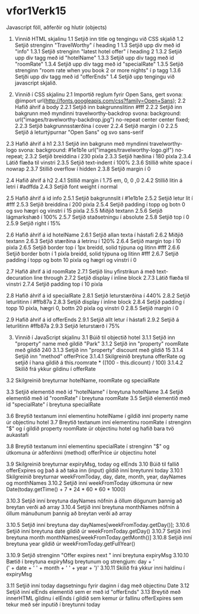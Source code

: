 # vfor1Verk15
Javascript föll, aðferðir og hlutir (objects) 

1.  Vinnið  HTML skjalinu
1.1 Setjið inn title og tengingu við CSS skjalið
1.2 Setjið strenginn "TravelWorthy" í heading 1
1.3 Setjið upp div með id "info"
1.3.1 Setjið strenginn "latest hotel offer" í heading 2
1.3.2 Setjið upp div tagg með id "hotelName"
1.3.3 Setjið upp div tagg með id "roomRate"
1.3.4 Setjið upp div tagg með id "specialRate"
1.3.5 Setjið strenginn "room rate when you book 2 or more nights" í p tagg
1.3.6 Setjði upp div tagg með id "offerEnds"
1.4 Setjið upp tengingu við javascript skjalið.

2.  Vinnið í CSS skjalinu
2.1 Importið reglum fyrir Open Sans, gert svona: @import url(http://fonts.googleapis.com/css?family=Open+Sans);
2.2 Hafið áhrif á body
2.2.1   Setjið inn bakgrunnslitinn #fff
2.2.2   Setjið inn bakgrunn með myndinni travelworthy-backdrop svona: 
        background: url("images/travelworthy-backdrop.jpg") no-repeat center center fixed;
2.2.3   Setjið bakgrunnsstærðina í cover
2.2.4   Setjið margin í 0
2.2.5   Setjið á leturtýpurnar "Open Sans" og svo sans-serif

2.3 Hafið áhrif á h1
2.3.1   Setjið inn bakgrunn með myndinni travelworthy-logo svona: background: #1e1b1e url("images/travelworthy-logo.gif") no-repeat;
2.3.2   Setjið breiddina í 230 pixla
2.3.3   Setjið hæðina í 180 pixla
2.3.4   Látið flæða til vinstri
2.3.5   Setjið text-indent í 100%
2.3.6   Stillið white space í nowrap
2.3.7   Stillið overflow í hidden
2.3.8   Setjið margin í 0

2.4 Hafið áhrif á h2
2.4.1   Stillið margin í 1.75 em, 0, 0 ,0
2.4.2   Stillið litin á letri í #adffda
2.4.3   Setjið font weight í normal

2.5 Hafið áhrif á id info
2.5.1   Setjið bakgrunnslit í #1e1b1e
2.5.2   Setjið letur lit í #fff
2.5.3   Setjið breiddina í 200 pixla
2.5.4   Setjið padding í topp og botn 0 og svo hægri og vinstri í 15 pixla
2.5.5   Miðjið textann
2.5.6   Setjið lágmarkshæð í 100%
2.5.7   Setjið staðsetningu í absolute
2.5.8   Setjið top í 0
2.5.9   Setjið right í 15%

2.6 Hafið áhrif á id hotelName
2.6.1   Setjið allan texta í hástafi
2.6.2   Miðjið textann
2.6.3   Setjið stærðina á letrinu í 120%
2.6.4   Setjið margin top í 10 pixla
2.6.5   Setjið border top í 1px breidd, solid týpuna og litinn #fff
2.6.6   Setjið border botn í 1 pixla breidd, solid týpuna og litinn #fff
2.6.7   Setjið padding í topp og botn 10 pixla og hægri og vinstri í 0

2.7 Hafið áhrif á id roomRate
2.7.1   Setjið línu yfirstrikun á með text-decuration line through
2.7.2   Setjið display í inline block
2.7.3   Látið flæða til vinstri
2.7.4   Setjið padding top í 10 pixla

2.8 Hafið áhrif á id specialRate
2.8.1   Setjið leturstærðina í 440%
2.8.2   Setjið leturlitinn í #ffb87a
2.8.3   Setjið display í inline block
2.8.4   Setjið padding í topp 10 pixla, hægri 0, bottn 20 pixla og vinstri 0
2.8.5   Setjið margin í 0

2.9 Hafið áhrif á id offerEnds
2.9.1   Setjið allt letur í hástafi
2.9.2   Setjið á leturlitinn #ffb87a
2.9.3   Setjið leturstærð í 75%

3.  Vinnið í JavaScript skjalinu
3.1 Búið til objectið hotel
3.1.1 Setjið inn "property" name með gildið "Park"
3.1.2 Setjið inn "property" roomRate með gildið 240
3.1.3 Setjið inn "property" discount með gildið 15
3.1.4 Setjið inn "method" offerPrice
3.1.4.1 Skilgreinið breytuna offerRate og setjið í hana gildið á this.roomrate * ((100 - this.dicount) / 100)
3.1.4.2 Skilið frá ykkur gildinu í offerRate

3.2 Skilgreinið breyturnar hotelName, roomRate og specialRate

3.3 Setjið elementið með id "hotelName" í breytuna hotelName
3.4 Setjið elementið með id "roomRate" í breytuna roomRate
3.5 Setjið elementið með id "specialRate" í breytuna specialRate

3.6 Breytið textanum inní elementinu hotelName í gildið inní property name úr objectinu hotel
3.7 Breytið textanum inní elementinu roomRate í strenginn "$" og í gildið property roomRate úr objectinu hotel 
        og hafið bara tvö aukastafi

3.8 Breytið textanum inní elementinu specialRate í strenginn "$" og útkomuna úr aðferðinni (method) offerPrice úr objectinu
    hotel
    
3.9 Skilgreinið breyturnar expiryMsg, today og elEnds
3.10  Búið til fallið offerExpires og það á að taka inn (input) gildið inní breytunni today
3.10.1  Skilgreinið breyturnar weekFromToday, day, date, month, year, dayNames og monthNames
3.10.2  Setjið inní weekFromToday útkomuna úr new Date(today.getTime() + 7 * 24 * 60 * 60 * 1000)

3.10.3  Setjið inní breytuna dayNames nöfnin á öllum dögunum þannig að breytan verði að array
3.10.4  Setjið inní breytuna monthNames nöfnin á öllum mánuðunum þannig að breytan verði að array

3.10.5  Setjið inní breytuna day dayNames[weekFromToday.getDay()];
3.10.6  Setjið inní breytuna date gildið úr weekFromToday.getDay()
3.10.7  Setjið inní breytuna month monthNames[weekFromToday.getMonth()]
3.10.8  Setjið inní breytuna year gildið úr weekFromToday.getFullYear()

3.10.9  Setjið strenginn "Offer expires next " inní breytuna expiryMsg
3.10.10 Bætið í breytuna expiryMsg breytunum og strengjum: day + ' <br />(' + date + ' ' + month + ' ' + year + ')'
3.10.11 Skilið frá ykkur inni haldinu í expiryMsg

3.11    Setjið inní today dagsetningu fyrir daginn í dag með objectinu Date
3.12    Setjið inní elEnds elementið sem er með id "offerEnds"
3.13    Breytið með innerHTML gildinu í elEnds í gildið sem kemur úr fallinu offerExpires sem tekur með sér inputið í breytunni today
